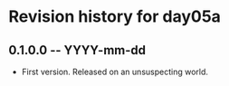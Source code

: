 # Revision history for day05a

## 0.1.0.0 -- YYYY-mm-dd

* First version. Released on an unsuspecting world.
